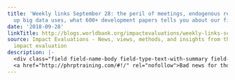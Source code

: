 ```yaml
---
title: 'Weekly links September 28: the peril of meetings, endogenous responses mess
  up big data uses, what 600+ development papers tells you about our field, and more...'
date: '2018-09-28'
linkTitle: http://blogs.worldbank.org/impactevaluations/weekly-links-september-28-peril-meetings-endogenous-responses-mess-big-data-uses-what-600
source: Impact Evaluations - News, views, methods, and insights from the world of
  impact evaluation
description: |-
  <div class="field field-name-body field-type-text-with-summary field-label-hidden"><div class="field-items"><div class="field-item even"><ul><li>
  <a href="http://phrptraining.com/#!/" rel="nofollow">Bad news for those who have relied on NIH for doing human subjects training</a>. They have stopped offering free training, and are currently designing a new training that will cost $40 and be available November 6. Twitter is recommending either the <a href="https://globalhealthtrainingcentre.tghn.org
---
```

